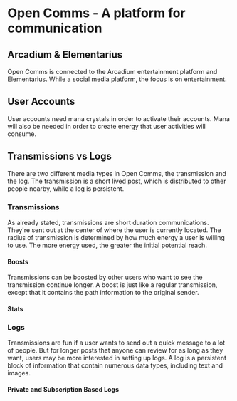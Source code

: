 # Open Comms - A platform for communication

## Arcadium & Elementarius

Open Comms is connected to the Arcadium entertainment platform and Elementarius. While a social media platform, the focus is on entertainment.

## User Accounts

User accounts need mana crystals in order to activate their accounts. Mana will also be needed in order to create energy that user activities will consume.

## Transmissions vs Logs

There are two different media types in Open Comms, the transmission and the log. The transmission is a short lived post, which is distributed to other people nearby, while a log is persistent.

### Transmissions

As already stated, transmissions are short duration communications. They're sent out at the center of where the user is currently located. The radius of transmission is determined by how much energy a user is willing to use. The more energy used, the greater the initial potential reach.

#### Boosts

Transmissions can be boosted by other users who want to see the transmission continue longer. A boost is just like a regular transmission, except that it contains the path information to the original sender.

#### Stats


### Logs

Transmissions are fun if a user wants to send out a quick message to a lot of people. But for longer posts that anyone can review for as long as they want, users may be more interested in setting up logs. A log is a persistent block of information that contain numerous data types, including text and images.

#### Private and Subscription Based Logs
